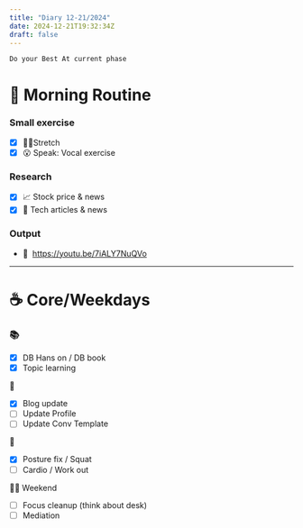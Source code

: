 ```yaml
---
title: "Diary 12-21/2024"  
date: 2024-12-21T19:32:34Z
draft: false
---
```


```tsx
Do your Best At current phase
```

# 🍳 Morning Routine

### Small exercise

- [x]  🧎‍♀️Stretch
- [x]  😮 Speak: Vocal exercise

### Research

- [x]  📈 Stock price & news
- [x]  👾 Tech articles & news

### Output

- 🎥  https://youtu.be/7iALY7NuQVo

---

# ☕ Core/Weekdays

### 📚

- [x]  DB Hans on / DB book
- [x]  Topic learning

👑

- [x]  Blog update
- [ ]  Update Profile
- [ ]  Update Conv Template

💪

- [x]  Posture fix / Squat
- [ ]  Cardio / Work out

🧘‍♀️ Weekend

- [ ]  Focus cleanup (think about desk)
- [ ]  Mediation